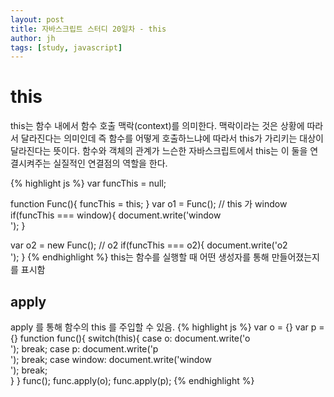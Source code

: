 ```yaml
---
layout: post
title: 자바스크립트 스터디 20일차 - this
author: jh
tags: [study, javascript]
---
```

# this
this는 함수 내에서 함수 호출 맥락(context)를 의미한다. 맥락이라는 것은 상황에 따라서 달라진다는 의미인데 즉 함수를 어떻게 호출하느냐에 따라서 this가 가리키는 대상이 달라진다는 뜻이다. 함수와 객체의 관계가 느슨한 자바스크립트에서 this는 이 둘을 연결시켜주는 실질적인 연결점의 역할을 한다.


{% highlight js %}
var funcThis = null; 
 
function Func(){
    funcThis = this;
}
var o1 = Func(); // this 가 window
if(funcThis === window){
    document.write('window <br />');
}

var o2 = new Func(); // o2
if(funcThis === o2){
    document.write('o2 <br />');
}
{% endhighlight %}
this는 함수를 실행할 때 어떤 생성자를 통해 만들어졌는지를 표시함

## apply
apply 를 통해 함수의 this 를 주입할 수 있음.
{% highlight js %}
var o = {}
var p = {}
function func(){
    switch(this){
        case o:
            document.write('o<br />');
            break;
        case p:
            document.write('p<br />');
            break;
        case window:
            document.write('window<br />');
            break;          
    }
}
func();
func.apply(o);
func.apply(p);
{% endhighlight %}
